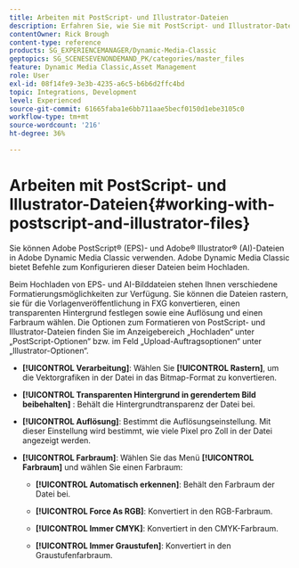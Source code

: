 ```yaml
---
title: Arbeiten mit PostScript- und Illustrator-Dateien
description: Erfahren Sie, wie Sie mit PostScript- und Illustrator-Dateien in Adobe Dynamic Media Classic arbeiten.
contentOwner: Rick Brough
content-type: reference
products: SG_EXPERIENCEMANAGER/Dynamic-Media-Classic
geptopics: SG_SCENESEVENONDEMAND_PK/categories/master_files
feature: Dynamic Media Classic,Asset Management
role: User
exl-id: 08f14fe9-3e3b-4235-a6c5-b6b6d2ffc4bd
topic: Integrations, Development
level: Experienced
source-git-commit: 61665faba1e6bb711aae5becf0150d1ebe3105c0
workflow-type: tm+mt
source-wordcount: '216'
ht-degree: 36%

---
```


# Arbeiten mit PostScript- und Illustrator-Dateien{#working-with-postscript-and-illustrator-files}

Sie können Adobe PostScript® (EPS)- und Adobe® Illustrator® (AI)-Dateien in Adobe Dynamic Media Classic verwenden. Adobe Dynamic Media Classic bietet Befehle zum Konfigurieren dieser Dateien beim Hochladen.

Beim Hochladen von EPS- und AI-Bilddateien stehen Ihnen verschiedene Formatierungsmöglichkeiten zur Verfügung. Sie können die Dateien rastern, sie für die Vorlagenveröffentlichung in FXG konvertieren, einen transparenten Hintergrund festlegen sowie eine Auflösung und einen Farbraum wählen. Die Optionen zum Formatieren von PostScript- und Illustrator-Dateien finden Sie im Anzeigebereich „Hochladen“ unter „PostScript-Optionen“ bzw. im Feld „Upload-Auftragsoptionen“ unter „Illustrator-Optionen“.

* **[!UICONTROL Verarbeitung]**: Wählen Sie **[!UICONTROL Rastern]**, um die Vektorgrafiken in der Datei in das Bitmap-Format zu konvertieren.

* **[!UICONTROL Transparenten Hintergrund in gerendertem Bild beibehalten]** : Behält die Hintergrundtransparenz der Datei bei.

* **[!UICONTROL Auflösung]**: Bestimmt die Auflösungseinstellung. Mit dieser Einstellung wird bestimmt, wie viele Pixel pro Zoll in der Datei angezeigt werden.

* **[!UICONTROL Farbraum]**: Wählen Sie das Menü **[!UICONTROL Farbraum]** und wählen Sie einen Farbraum:

   * **[!UICONTROL Automatisch erkennen]**: Behält den Farbraum der Datei bei.

   * **[!UICONTROL Force As RGB]**: Konvertiert in den RGB-Farbraum.

   * **[!UICONTROL Immer CMYK]**: Konvertiert in den CMYK-Farbraum.

   * **[!UICONTROL Immer Graustufen]**: Konvertiert in den Graustufenfarbraum.
